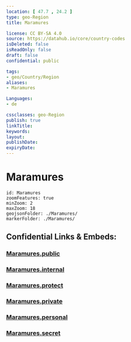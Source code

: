 ```yaml
---
location: [ 47.7 , 24.2 ] 
type: geo-Region
title: Maramures

license: CC BY-SA 4.0
source: https://datahub.io/core/country-codes
isDeleted: false
isReadOnly: false
draft: false
confidential: public

tags:
- geo/Country/Region
aliases:
- Maramures

Languages:
- de

cssclasses: geo-Region
publish: true
linkTitle: 
keywords: 
layout: 
publishDate: 
expiryDate: 
---
```


# Maramures

```leaflet
id: Maramures
zoomFeatures: true 
minZoom: 2 
maxZoom: 18
geojsonFolder: ./Maramures/
markerFolder: ./Maramures/
```


## Confidential Links & Embeds: 

### [Maramures.public](/_public/\Earth\Continent\Europe\Europe~East\Romania\Regions~Romania\Romania~Nord-VestMaramures.public.md) 

### [Maramures.internal](/_internal/\Earth\Continent\Europe\Europe~East\Romania\Regions~Romania\Romania~Nord-VestMaramures.internal.md) 

### [Maramures.protect](/_protect/\Earth\Continent\Europe\Europe~East\Romania\Regions~Romania\Romania~Nord-VestMaramures.protect.md) 

### [Maramures.private](/_private/\Earth\Continent\Europe\Europe~East\Romania\Regions~Romania\Romania~Nord-VestMaramures.private.md) 

### [Maramures.personal](/_personal/\Earth\Continent\Europe\Europe~East\Romania\Regions~Romania\Romania~Nord-VestMaramures.personal.md) 

### [Maramures.secret](/_secret/\Earth\Continent\Europe\Europe~East\Romania\Regions~Romania\Romania~Nord-VestMaramures.secret.md)

